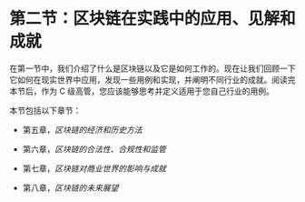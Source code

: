 # 第二节：区块链在实践中的应用、见解和成就

在第一节中，我们介绍了什么是区块链以及它是如何工作的。现在让我们回顾一下它如何在现实世界中应用，发现一些用例和实现，并阐明不同行业的成就。阅读完本节后，作为 C 级高管，您应该能够思考并定义适用于您自己行业的用例。

本节包括以下章节：

+   第五章，*区块链的经济和历史方法*

+   第六章，*区块链的合法性、合规性和监管*

+   第七章，*区块链对商业世界的影响与成就*

+   第八章，*区块链的未来展望*
